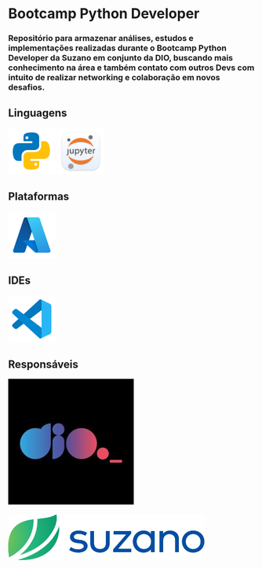# Bootcamp Python Developer

### Repositório para armazenar análises, estudos e implementações realizadas durante o Bootcamp Python Developer da Suzano em conjunto da DIO, buscando mais conhecimento na área e também contato com outros Devs com intuito de realizar networking e colaboração em novos desafios.


## Linguagens

![](./assets/icons8-python-96.png)
![](./assets/jupyter_app_icon_161280.png)
<br />
## Plataformas
![](./assets/icons8-azure-96.png)
<br />
## IDEs
![](./assets/icons8-visual-studio-code-96.png)
<br />
## Responsáveis
![](./assets/DIO.jpg)
<br />
<br />
![](./assets/suzano-logo-8.png)
